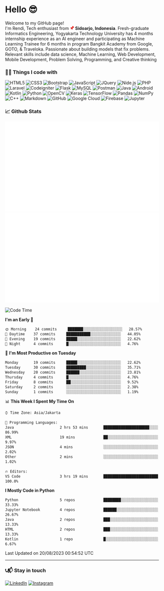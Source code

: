 <h1>Hello 😎</h1>
<p>Welcome to my GitHub page! </br> I'm Rendi, Tech enthusiast from <img src="./images/pin.png" width="13"/> <b>Sidoarjo, Indonesia</b>. Fresh-graduate Informatics Engineering, Yogyakarta Technology University has 4 months internship experience as an AI engineer and participating as Machine Learning Trainee for 6 months in program Bangkit Academy from Google, GOTO, & Traveloka. Passionate about building models that fix problems. Relevant skills include data science, Machine Learning, Web Development, Mobile Development, Problem Solving, Programming, and Creative thinking</p>

<h3>👨‍💻 Things I code with</h3>
<p>
   <!--WEB DEV-->
  <img alt="HTML5" src="https://img.shields.io/badge/html5-%23E34F26.svg?style=flat&logo=html5&logoColor=white"/>
  <img alt="CSS3" src="https://img.shields.io/badge/css3-%231572B6.svg?style=flat&logo=css3&logoColor=white"/>
  <img alt="Bootstrap" src="https://img.shields.io/badge/bootstrap-%23563D7C.svg?style=flat&logo=bootstrap&logoColor=white"/>
  <img alt="JavaScript" src="https://img.shields.io/badge/javascript-%23323330.svg?style=flat&logo=javascript&logoColor=%23F7DF1E"/>
  <img alt="JQuery" src="https://img.shields.io/badge/jquery-%234285F4.svg?style=flat&logo=jquery&logoColor=white"/>
  <img alt="Nide.js" src="https://img.shields.io/badge/Node.js-ffffff?style=flat&logo=node.js&logoColor=#blue"/>
  <img alt="PHP" src="https://img.shields.io/badge/PHP-777BB4.svg?style=flat&logo=php&logoColor=white"/>
  <img alt="Laravel" src="https://img.shields.io/badge/Laravel-ffffff?style=flat&logo=laravel&logoColor=red" />
  <img alt="Codeigniter" src="https://img.shields.io/badge/Codeigniter-ffffff?style=flat&logo=codeigniter&logoColor=#dd4814" />
  <img alt="Flask" src="https://img.shields.io/badge/flask-%23000.svg?style=flat&logo=flask&logoColor=white"/>
  <img alt="MySQL" src="https://img.shields.io/badge/mysql-%2300f.svg?style=flat&logo=mysql&logoColor=white"/>
  <img alt="Postman" src="https://img.shields.io/badge/Postman-FF6C37?style=flat&logo=postman&logoColor=white" />
  

  <!--ANDROID DEV-->

  <img alt="Java" src="https://img.shields.io/badge/Java-ED8B00.svg?style=flat&logo=java&logoColor=white"/>
  <img alt="Android" src="https://img.shields.io/badge/Android-3DDC84.svg?style=flat&logo=android&logoColor=white" />
  <img alt="Kotlin" src="https://img.shields.io/badge/Kotlin-0095D5.svg?style=flat&logo=kotlin&logoColor=white" />
  <img alt="Python" src="https://img.shields.io/badge/python-%2314354C.svg?style=flat&logo=python&logoColor=white"/>
  
   <!--AI DEV-->
  <img alt="OpenCV" src="https://img.shields.io/badge/opencv-%23white.svg?style=flat&logo=opencv&logoColor=white"/>
  <img alt="Keras" src="https://img.shields.io/badge/Keras-%23D00000.svg?style=flat&logo=Keras&logoColor=white"/>
  <img alt="TensorFlow" src="https://img.shields.io/badge/TensorFlow-%23FF6F00.svg?style=flat&logo=TensorFlow&logoColor=white" />
  <img alt="Pandas" src="https://img.shields.io/badge/pandas-%23150458.svg?style=flat&logo=pandas&logoColor=white" />
  <img alt="NumPy" src="https://img.shields.io/badge/numpy-%23013243.svg?style=flat&logo=numpy&logoColor=white" />
  <img alt="C++" src="https://img.shields.io/badge/c++-%2300599C.svg?style=flat&logo=c%2B%2B&logoColor=white"/>
  <img alt="Markdown" src="https://img.shields.io/badge/markdown-%23000000.svg?style=flat&logo=markdown&logoColor=white"/>
  <img alt="GitHub" src="https://img.shields.io/badge/github-%23121011.svg?style=flat&logo=github&logoColor=white"/>
  <img alt="Google Cloud" src="https://img.shields.io/badge/GoogleCloud-%234285F4.svg?style=flat&logo=google-cloud&logoColor=yellow"/>
  <img alt="Firebase" src="https://img.shields.io/badge/firebase-%23039BE5.svg?style=flat&logo=firebase"/>
  <img alt="Jupyter" src="https://img.shields.io/badge/Jupyter-%23F37626.svg?style=flat&logo=Jupyter&logoColor=white" />
</p>


<h3>📈 Github Stats</h3>
<p>
  <img alt="Profile overview" src="https://raw.githubusercontent.com/MRendiks/github-stats-transparent/output/generated/overview.svg">
  <img alt="Repo languages overall" src="https://raw.githubusercontent.com/MRendiks/github-stats-transparent/output/generated/languages.svg" />
  
  <!--START_SECTION:waka-->
![Code Time](http://img.shields.io/badge/Code%20Time-268%20hrs%206%20mins-blue)

**I'm an Early 🐤** 

```text
🌞 Morning    24 commits     ███████░░░░░░░░░░░░░░░░░░   28.57% 
🌆 Daytime    37 commits     ███████████░░░░░░░░░░░░░░   44.05% 
🌃 Evening    19 commits     █████░░░░░░░░░░░░░░░░░░░░   22.62% 
🌙 Night      4 commits      █░░░░░░░░░░░░░░░░░░░░░░░░   4.76%

```
📅 **I'm Most Productive on Tuesday** 

```text
Monday       19 commits     █████░░░░░░░░░░░░░░░░░░░░   22.62% 
Tuesday      30 commits     █████████░░░░░░░░░░░░░░░░   35.71% 
Wednesday    20 commits     ██████░░░░░░░░░░░░░░░░░░░   23.81% 
Thursday     4 commits      █░░░░░░░░░░░░░░░░░░░░░░░░   4.76% 
Friday       8 commits      ██░░░░░░░░░░░░░░░░░░░░░░░   9.52% 
Saturday     2 commits      ░░░░░░░░░░░░░░░░░░░░░░░░░   2.38% 
Sunday       1 commits      ░░░░░░░░░░░░░░░░░░░░░░░░░   1.19%

```

📊 **This Week I Spent My Time On** 

```text
⌚︎ Time Zone: Asia/Jakarta

💬 Programming Languages: 
Java                     2 hrs 53 mins       █████████████████████░░░░   86.99% 
XML                      19 mins             ██░░░░░░░░░░░░░░░░░░░░░░░   9.97% 
JSON                     4 mins              ░░░░░░░░░░░░░░░░░░░░░░░░░   2.02% 
Other                    2 mins              ░░░░░░░░░░░░░░░░░░░░░░░░░   1.02%

🔥 Editors: 
VS Code                  3 hrs 19 mins       █████████████████████████   100.0%

```

**I Mostly Code in Python** 

```text
Python                   5 repos             ████████░░░░░░░░░░░░░░░░░   33.33% 
Jupyter Notebook         4 repos             ██████░░░░░░░░░░░░░░░░░░░   26.67% 
Java                     2 repos             ███░░░░░░░░░░░░░░░░░░░░░░   13.33% 
HTML                     2 repos             ███░░░░░░░░░░░░░░░░░░░░░░   13.33% 
Kotlin                   1 repo              █░░░░░░░░░░░░░░░░░░░░░░░░   6.67%

```
 Last Updated on 20/08/2023 00:54:52 UTC
<!--END_SECTION:waka-->
</p>


------------

<h3>📞📬 Stay in touch</h3>
<p>
  <a href="https://www.linkedin.com/in/muhamad-rendi-3b34a61b2/"><img alt="LinkedIn" src="https://img.shields.io/badge/linkedin-%230077B5.svg?style=for-the-badge&logo=linkedin&logoColor=white"/></a>
  <a href="https://www.instagram.com/rendaks_/"><img alt="Instagram" src="https://img.shields.io/badge/instagram-%23E4405F.svg?style=for-the-badge&logo=Instagram&logoColor=white"/></a>
</p>
